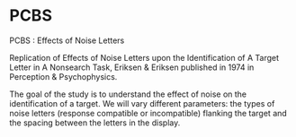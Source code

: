 # PCBS
PCBS : Effects of Noise Letters 

Replication of Effects of Noise Letters upon the Identification of A Target Letter in A Nonsearch Task, Eriksen & Eriksen published in 1974 in Perception & Psychophysics.

The goal of the study is to understand the effect of noise on the identification of a target. 
We will vary different parameters: the types of noise letters (response compatible or incompatible) flanking the target and the spacing between the letters in the display.
